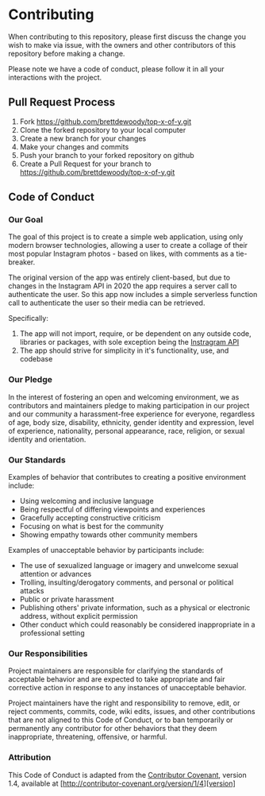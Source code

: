 # Contributing

When contributing to this repository, please first discuss the change you wish to make via issue,
with the owners and other contributors of this repository before making a change.

Please note we have a code of conduct, please follow it in all your interactions with the project.

## Pull Request Process

1. Fork https://github.com/brettdewoody/top-x-of-y.git
2. Clone the forked repository to your local computer
3. Create a new branch for your changes
4. Make your changes and commits
5. Push your branch to your forked repository on github
6. Create a Pull Request for your branch to https://github.com/brettdewoody/top-x-of-y.git

## Code of Conduct

### Our Goal

The goal of this project is to create a simple web application, using only modern browser technologies,
allowing a user to create a collage of their most popular Instagram photos - based on likes, with comments
as a tie-breaker.

The original version of the app was entirely client-based, but due to changes in the Instagram API in 2020 the app
requires a server call to authenticate the user. So this app now includes a simple serverless function call
to authenticate the user so their media can be retrieved.

Specifically:

1. The app will not import, require, or be dependent on any outside code, libraries or packages,
   with sole exception being the [Instragram API](https://www.instagram.com/developer/)
2. The app should strive for simplicity in it's functionality, use, and codebase

### Our Pledge

In the interest of fostering an open and welcoming environment, we as
contributors and maintainers pledge to making participation in our project and
our community a harassment-free experience for everyone, regardless of age, body
size, disability, ethnicity, gender identity and expression, level of experience,
nationality, personal appearance, race, religion, or sexual identity and
orientation.

### Our Standards

Examples of behavior that contributes to creating a positive environment
include:

* Using welcoming and inclusive language
* Being respectful of differing viewpoints and experiences
* Gracefully accepting constructive criticism
* Focusing on what is best for the community
* Showing empathy towards other community members

Examples of unacceptable behavior by participants include:

* The use of sexualized language or imagery and unwelcome sexual attention or
advances
* Trolling, insulting/derogatory comments, and personal or political attacks
* Public or private harassment
* Publishing others' private information, such as a physical or electronic
  address, without explicit permission
* Other conduct which could reasonably be considered inappropriate in a
  professional setting

### Our Responsibilities

Project maintainers are responsible for clarifying the standards of acceptable
behavior and are expected to take appropriate and fair corrective action in
response to any instances of unacceptable behavior.

Project maintainers have the right and responsibility to remove, edit, or
reject comments, commits, code, wiki edits, issues, and other contributions
that are not aligned to this Code of Conduct, or to ban temporarily or
permanently any contributor for other behaviors that they deem inappropriate,
threatening, offensive, or harmful.

### Attribution

This Code of Conduct is adapted from the [Contributor Covenant][homepage], version 1.4,
available at [http://contributor-covenant.org/version/1/4][version]

[homepage]: http://contributor-covenant.org
[version]: http://contributor-covenant.org/version/1/4/